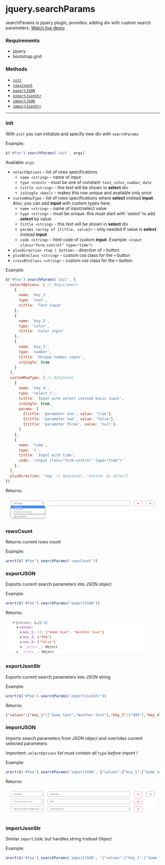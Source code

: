 # jquery.searchParams
searchParams is jquery plugin, provides: adding div with custom search parameters. [Watch live demo](https://codepen.io/derv-dice/full/OJbNMaj)

### Requirements
- jquery
- bootstrap.grid

### Methods
- [`init`](#init)
- [`rowsCount`](#rowscount)
- [`exportJSON`](#exportjson)
- [`exportJsonStr`](#exportjsonstr)
- [`importJSON`](#importjson)
- [`importJsonStr`](#importjsonstr)

----
### init
With `init` you can initialize and specify new div with `searchParams`

Example: 
```javascript 
$('#foo').searchParams('init', args)
```

Available `args`:
- `selectOptions` - list of rows specifications. 
  - `name <string>` - name of input
  - `type <const>` - must be one of constant: `text`, `color`, `number`, `date`
  - `tittle <string>` - this text will be shown in **select** div
  - `isSingle <bool>` -  makes this row unique and available only once
- `customRowType` - list of rows specifications where **select** instead **input**. Also, you can add **input** with custom types here.
  - `name <string>` - name of input/select value
  - `type <string>` - must be unique. this must start with 'select' to add **select** by value
  - `tittle <string>` - this text will be shown in **select** div
  - `params <array of {tittle, value}>` - only needed if value is **select** instead **input**
  - `code <string>` - html code of custom **input**. Example: `<input class="form-control" type="time">`
- `plusDirection <top | bottom>` - direction of `+` button  
- `plusBtnClass <string>` - custom css class for the `+` button
- `crossBtnClass <string>` - custom css class for the `+` button

Example:
```javascript
$('#foo').searchParams('init', {
  selectOptions: [ // Requirement
    {
      name: 'key_1',
      type: 'text',
      tittle: 'Text input'
    },
    {
      name: 'key_2',
      type: 'color',
      tittle: 'Color input'
    },
    {
      name: 'key_3',
      type: 'number',
      tittle: 'Unique number input',
      isSingle: true
    }
  ],
  customRowType: [ // Optpional.
    {
      name: 'key_4',
      type: 'select_1',
      tittle: 'Input with select instead basic input',
      isSingle: true,
      params: [
        {tittle: 'parameter one', value: 'true'},
        {tittle: 'parameter two', value: 'false'},
        {tittle: 'parameter three', value: 'null'},
      ]
    },
    {
      name: 'time',
      type: 't',
      tittle: 'Input with time',
      code: `<input class="form-control" type="time">`
    },
  ],
  plusDirection: 'top' // Optpional. 'bottom' by default
})
```

Returns:

![Init](images/1.png)

### rowsCount
Returns current rows count

Example:
```javascript 
arert($('#foo').searchParams('rowsCount'))
```

### exportJSON
Exports current search parameters into JSON object

Example:
```javascript 
arert($('#foo').searchParams('exportJSON'))
```

Returns:

![Init](images/3.png)

### exportJsonStr
Exports current search parameters into JSON string

Example:
```javascript 
arert($('#foo').searchParams('exportJsonStr'))
```

Returns:
```json
{"values":{"key_1":["Some text","Another text"],"key_3":["999"],"key_4":["false"]}}
```

### importJSON
Imports search parameters from JSON object and overrides current selected parameters

_Important: `selectOptions` list must contain all `type` before import !_

Example:
```javascript 
arert($('#foo').searchParams('importJSON', {"values":{"key_1":["Some text","Another text"],"key_3":["999"],"key_4":["false"]}}))
```

Returns:

![Init](images/2.png)

### importJsonStr
Similar `importJSON`, but handles string instead Object

Example:
```javascript 
arert($('#foo').searchParams('importJSON', '{"values":{"key_1":["Some text","Another text"],"key_3":["999"],"key_4":["false"]}}'))
```
